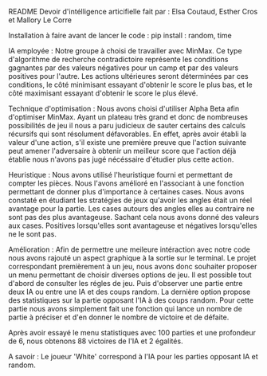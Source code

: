 README Devoir d'intélligence articifielle
fait par : Elsa Coutaud, Esther Cros et Mallory Le Corre

Installation à faire avant de lancer le code : 
pip install : random, time

IA employée : 
Notre groupe à choisi de travailler avec MinMax. Ce type d'algorithme de recherche contradictoire représente les conditions gagnantes par des valeurs négatives pour un camp et par des valeurs positives pour l'autre. Les actions ultérieures seront déterminées par ces conditions, le côté minimisant essayant d'obtenir le score le plus bas, et le côté maximisant essayant d'obtenir le score le plus élevé.

Technique d'optimisation : 
Nous avons choisi d'utiliser Alpha Beta afin d'optimiser MinMax. Ayant un plateau très grand et donc de nombreuses possibilités de jeu il nous a paru judicieux de sauter certains des calculs récursifs qui sont résolument défavorables. 
En effet, après avoir établi la valeur d'une action, s'il existe une première preuve que l'action suivante peut amener l'adversaire à obtenir un meilleur score que l'action déjà établie nous n'avons pas jugé nécéssaire d'étudier plus cette action.

Heuristique : 
Nous avons utilisé l'heuristique fourni et permettant de compter les pièces. Nous l'avons amélioré en l'associant à une fonction permettant de donner plus d'importance à certaines cases. Nous avons constaté en étudiant les stratégies de jeux qu'avoir les angles était un réel avantage pour la partie. Les cases autours des angles elles au contraire ne sont pas des plus avantageuse. Sachant cela nous avons donné des valeurs aux cases. Positives lorsqu'elles sont avantageuse et négatives lorsqu'elles ne le sont pas. 

Amélioration : 
Afin de permettre une meileure intéraction avec notre code nous avons rajouté un aspect graphique à la sortie sur le terminal.
Le projet correspondant premièrement à un jeu, nous avons donc souhaiter proposer un menu permettant de choisir diverses options de jeu. 
Il est possible tout d'abord de consulter les régles de jeu. Puis d'observer une partie entre deux IA ou entre une IA et des coups random.
La dernière option propose des statistiques sur la partie opposant l'IA à des coups random. Pour cette partie nous avons simplement fait une fonction qui lance un nombre de partie à préciser et d'en donner le nombre de victoire et de défaite. 

Après avoir essayé le menu statistiques avec 100 parties et une profondeur de 6, nous obtenons 88 victoires de l'IA et 2 égalités. 

A savoir : Le joueur 'White' correspond à l'IA pour les parties opposant IA et random. 
